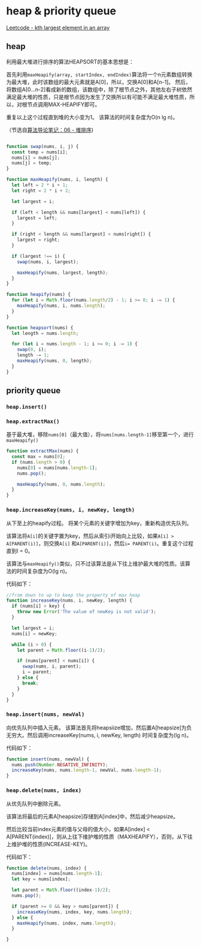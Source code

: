 # heap & priority queue

[Leetcode - kth largest element in an array](https://leetcode.com/problems/kth-largest-element-in-an-array/)

## heap

利用最大堆进行排序的算法HEAPSORT的基本思想是：

首先利用`maxHeapify(array, startIndex, endIndex)`算法将一个n元素数组转换为最大堆，此时该数组的最大元素就是A[0]，所以，交换A[0]和A[n-1]。 然后，将数组A[0…n-2]看成新的数组，该数组中，除了根节点之外，其他左右子树依然满足最大堆的性质，只是根节点因为发生了交换所以有可能不满足最大堆性质，所以，对根节点调用MAX-HEAPIFY即可。

重复以上这个过程直到堆的大小变为1。
该算法的时间复杂度为O(n lg n)。

（节选自[算法导论笔记：06 - 堆排序](http://blog.csdn.net/gqtcgq/article/details/45200959))

```javascript

function swap(nums, i, j) {
  const temp = nums[i];
  nums[i] = nums[j];
  nums[j] = temp;
}

function maxHeapify(nums, i, length) {
  let left = 2 * i + 1;
  let right = 2 * i + 2;

  let largest = i;

  if (left < length && nums[largest] < nums[left]) {
    largest = left;
  }

  if (right < length && nums[largest] < nums[right]) {
    largest = right;
  }

  if (largest !== i) {
    swap(nums, i, largest);

    maxHeapify(nums, largest, length);
  }
}

function heapify(nums) {
  for (let i = Math.floor(nums.length/2) - 1; i >= 0; i -= 1) {
    maxHeapify(nums, i, nums.length);
  }
}

function heapsort(nums) {
  let length = nums.length;

  for (let i = nums.length - 1; i >= 0; i -= 1) {
    swap(0, i);
    length -= 1;
    maxHeapify(nums, 0, length);
  }
}

```

## priority queue

### `heap.insert()`

### `heap.extractMax()`
基于最大堆，移除`nums[0]`（最大值），将`nums[nums.length-1]`移至第一个，进行`maxHeapify()`

```javascript
function extractMax(nums) {
  const max = nums[0];
  if (nums.length > 0) {
    nums[0] = nums[nums.length-1];
    nums.pop();

    maxHeapify(nums, 0, nums.length);
  }
}
```

### `heap.increaseKey(nums, i, newKey, length)`
从下至上的heapify过程。
将某个元素的关键字增加为key，重新构造优先队列。

该算法将`A[i]`的关键字置为key，然后从索引i开始向上比较，如果`A[i] > A[PARENT(i)]`，则交换`A[i]` 和`A[PARENT(i)]`，然后`i= PARENT(i)`。重复这个过程直到I = 0。

该算法与`maxHeapify()`类似，只不过该算法是从下往上维护最大堆的性质。该算法的时间复杂度为O(lg n)。

代码如下：

```javascript
//from down to up to keep the property of max heap
function increaseKey(nums, i, newKey, length) {
  if (nums[i] > key) {
    throw new Error('The value of newKey is not valid');
  }

  let largest = i;
  nums[i] = newKey;

  while (i > 0) {
    let parent = Math.floor((i-1)/2);

    if (nums[parent] < nums[i]) {
      swap(nums, i, parent);  
      i = parent;
    } else {
      break;
    }
  }
}
```

### `heap.insert(nums, newVal)`
向优先队列中插入元素。
该算法首先将heapsiize增加，然后置A[heapsize]为负无穷大。然后调用increaseKey(nums, i, newKey, length) 时间复杂度为(lg n)。

代码如下：

```javascript
function insert(nums, newVal) {
  nums.push(Number.NEGATIVE_INFINITY);
  increaseKey(nums, nums.length-1, newVal, nums.length-1);
}
```

### `heap.delete(nums, index)`
从优先队列中删除元素。

该算法将最后的元素A[heapsize]存储到A[index]中，然后减少heapsize。

然后比较当前index元素的值与父母的值大小，如果A[index] < A[PARENT(index)]，则从上往下维护堆的性质（MAXHEAPIFY），否则，从下往上维护堆的性质(INCREASE-KEY)。

代码如下：

```javascript
function delete(nums, index) {
  nums[index] = nums[nums.length-1];
  let key = nums[index];

  let parent = Math.floor((index-1)/2);
  nums.pop();

  if (parent >= 0 && key > nums[parent]) {
    increaseKey(nums, index, key, nums.length);
  } else {
    maxHeapify(nums, index, nums.length);
  }

}
```
